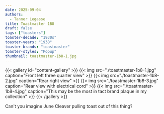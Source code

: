 ```yaml
---
date: 2025-09-04
authors:
  - Tanner Legasse
title: Toastmaster 1B8
draft: false
tags: ["toasters"]
toaster-decade: "1930s"
toaster-years: "1938"
toaster-brands: "toastmaster"
toaster-styles: "Popup"
thumbnail: toastmaster-1b8-1.jpg
---
```

{{< gallery id="content-gallery" >}}
  {{< img src="./toastmaster-1b8-1.jpg" caption="Front left three quarter view" >}}
  {{< img src="./toastmaster-1b8-2.jpg" caption="Rear right view" >}}
  {{< img src="./toastmaster-1b8-3.jpg" caption="Rear view with electrical cord" >}}
  {{< img src="./toastmaster-1b8-4.jpg" caption="This may be the most in tact brand plaque in my collection" >}}
{{< /gallery >}}

Can't you imagine June Cleaver pulling toast out of this thing?
